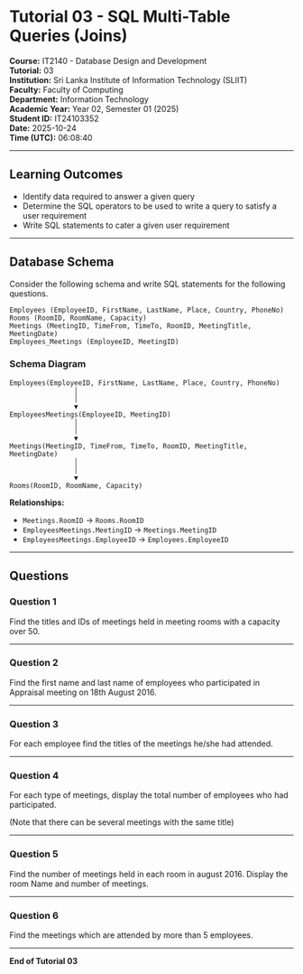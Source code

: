 # Tutorial 03 - SQL Multi-Table Queries (Joins)

**Course:** IT2140 - Database Design and Development  
**Tutorial:** 03  
**Institution:** Sri Lanka Institute of Information Technology (SLIIT)  
**Faculty:** Faculty of Computing  
**Department:** Information Technology  
**Academic Year:** Year 02, Semester 01 (2025)  
**Student ID:** IT24103352  
**Date:** 2025-10-24  
**Time (UTC):** 06:08:40

---

## Learning Outcomes

- Identify data required to answer a given query
- Determine the SQL operators to be used to write a query to satisfy a user requirement
- Write SQL statements to cater a given user requirement

---

## Database Schema

Consider the following schema and write SQL statements for the following questions.

```
Employees (EmployeeID, FirstName, LastName, Place, Country, PhoneNo)
Rooms (RoomID, RoomName, Capacity)
Meetings (MeetingID, TimeFrom, TimeTo, RoomID, MeetingTitle, MeetingDate)
Employees_Meetings (EmployeeID, MeetingID)
```

### Schema Diagram

```
Employees(EmployeeID, FirstName, LastName, Place, Country, PhoneNo)
                │
                │
                ▼
EmployeesMeetings(EmployeeID, MeetingID)
                │
                │
                ▼
Meetings(MeetingID, TimeFrom, TimeTo, RoomID, MeetingTitle, MeetingDate)
                │
                │
                ▼
Rooms(RoomID, RoomName, Capacity)
```

**Relationships:**
- `Meetings.RoomID` → `Rooms.RoomID`
- `EmployeesMeetings.MeetingID` → `Meetings.MeetingID`
- `EmployeesMeetings.EmployeeID` → `Employees.EmployeeID`

---

## Questions

### Question 1
Find the titles and IDs of meetings held in meeting rooms with a capacity over 50.

---

### Question 2
Find the first name and last name of employees who participated in Appraisal meeting on 18th August 2016.

---

### Question 3
For each employee find the titles of the meetings he/she had attended.

---

### Question 4
For each type of meetings, display the total number of employees who had participated.

(Note that there can be several meetings with the same title)

---

### Question 5
Find the number of meetings held in each room in august 2016. Display the room Name and number of meetings.

---

### Question 6
Find the meetings which are attended by more than 5 employees.

---

**End of Tutorial 03**
